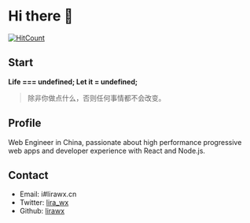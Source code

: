 # Hi there 👋

[![HitCount](http://hits.dwyl.com/lirawx/lirawx.svg)](http://hits.dwyl.com/lirawx/lirawx)

<!--
**lirawx/lirawx** is a ✨ _special_ ✨ repository because its `README.md` (this file) appears on your GitHub profile.

Here are some ideas to get you started:

- 🔭 I’m currently working on ...
- 🌱 I’m currently learning ...
- 👯 I’m looking to collaborate on ...
- 🤔 I’m looking for help with ...
- 💬 Ask me about ...
- 📫 How to reach me: ...
- 😄 Pronouns: ...
- ⚡ Fun fact: ...
-->

## Start

<Strong>Life === undefined; Let it = undefined;</strong>
> 除非你做点什么，否则任何事情都不会改变。

## Profile

Web Engineer in China, passionate about high performance progressive web apps and developer experience with React and Node.js.

## Contact

- Email: i#lirawx.cn
- Twitter: [lira_wx](https://twitter.com/lira_wx)
- Github: [lirawx](https://github.com/lirawx)
